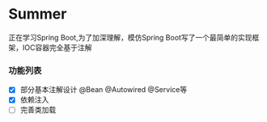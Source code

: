 # Summer
正在学习Spring Boot,为了加深理解，模仿Spring Boot写了一个最简单的实现框架，IOC容器完全基于注解  

### 功能列表

- [x] 部分基本注解设计 @Bean @Autowired @Service等
- [x] 依赖注入
- [ ] 完善类加载
